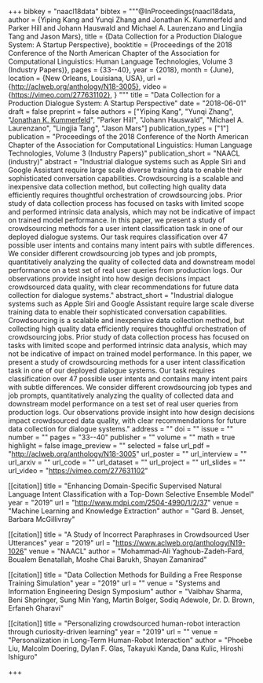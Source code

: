 +++
bibkey = "naacl18data"
bibtex = """@InProceedings{naacl18data,
  author    = {Yiping Kang and Yunqi Zhang and Jonathan K. Kummerfeld and Parker Hill and Johann Hauswald and Michael A. Laurenzano and Lingjia Tang and Jason Mars},
  title     = {Data Collection for a Production Dialogue System: A Startup Perspective},
  booktitle = {Proceedings of the 2018 Conference of the North American Chapter of the Association for Computational Linguistics: Human Language Technologies, Volume 3 (Industry Papers)},
  pages     = {33--40},
  year      = {2018},
  month     = {June},
  location  = {New Orleans, Louisiana, USA},
  url       = {http://aclweb.org/anthology/N18-3005},
  video     = {https://vimeo.com/277631102},
}
"""
title = "Data Collection for a Production Dialogue System: A Startup Perspective"
date = "2018-06-01"
draft = false
preprint = false
authors = ["Yiping Kang", "Yunqi Zhang", "<span style='text-decoration:underline;'>Jonathan K. Kummerfeld</span>", "Parker Hill", "Johann Hauswald", "Michael A. Laurenzano", "Lingjia Tang", "Jason Mars"]
publication_types = ["1"]
publication = "Proceedings of the 2018 Conference of the North American Chapter of the Association for Computational Linguistics: Human Language Technologies, Volume 3 (Industry Papers)"
publication_short = "NAACL (industry)"
abstract = "Industrial dialogue systems such as Apple Siri and Google Assistant require large scale diverse training data to enable their sophisticated conversation capabilities. Crowdsourcing is a scalable and inexpensive data collection method, but collecting high quality data efficiently requires thoughtful orchestration of crowdsourcing jobs. Prior study of data collection process has focused on tasks with limited scope and performed intrinsic data analysis, which may not be indicative of impact on trained model performance. In this paper, we present a study of crowdsourcing methods for a user intent classification task in one of our deployed dialogue systems. Our task requires classification over 47 possible user intents and contains many intent pairs with subtle differences. We consider different crowdsourcing job types and job prompts, quantitatively analyzing the quality of collected data and downstream model performance on a test set of real user queries from production logs. Our observations provide insight into how design decisions impact crowdsourced data quality, with clear recommendations for future data collection for dialogue systems."
abstract_short = "Industrial dialogue systems such as Apple Siri and Google Assistant require large scale diverse training data to enable their sophisticated conversation capabilities. Crowdsourcing is a scalable and inexpensive data collection method, but collecting high quality data efficiently requires thoughtful orchestration of crowdsourcing jobs. Prior study of data collection process has focused on tasks with limited scope and performed intrinsic data analysis, which may not be indicative of impact on trained model performance. In this paper, we present a study of crowdsourcing methods for a user intent classification task in one of our deployed dialogue systems. Our task requires classification over 47 possible user intents and contains many intent pairs with subtle differences. We consider different crowdsourcing job types and job prompts, quantitatively analyzing the quality of collected data and downstream model performance on a test set of real user queries from production logs. Our observations provide insight into how design decisions impact crowdsourced data quality, with clear recommendations for future data collection for dialogue systems."
address = ""
doi = ""
issue = ""
number = ""
pages = "33--40"
publisher = ""
volume = ""
math = true
highlight = false
image_preview = ""
selected = false
url_pdf = "http://aclweb.org/anthology/N18-3005"
url_poster = ""
url_interview = ""
url_arxiv = ""
url_code = ""
url_dataset = ""
url_project = ""
url_slides = ""
url_video = "https://vimeo.com/277631102"

[[citation]]
title = "Enhancing Domain-Specific Supervised Natural Language Intent Classification with a Top-Down Selective Ensemble Model"
year = "2019"
url = "http://www.mdpi.com/2504-4990/1/2/37"
venue = "Machine Learning and Knowledge Extraction"
author = "Gard B. Jenset, Barbara McGillivray"

[[citation]]
title = "A Study of Incorrect Paraphrases in Crowdsourced User Utterances"
year = "2019"
url = "https://www.aclweb.org/anthology/N19-1026"
venue = "NAACL"
author = "Mohammad-Ali Yaghoub-Zadeh-Fard, Boualem Benatallah, Moshe Chai Barukh, Shayan Zamanirad"

[[citation]]
title = "Data Collection Methods for Building a Free Response Training Simulation"
year = "2019"
url = ""
venue = "Systems and Information Engineering Design Symposium"
author = "Vaibhav Sharma, Beni Shpringer, Sung Min Yang, Martin Bolger, Sodiq Adewole, Dr. D. Brown, Erfaneh Gharavi"

[[citation]]
title = "Personalizing crowdsourced human-robot interaction through curiosity-driven learning"
year = "2019"
url = ""
venue = "Personalization in Long-Term Human-Robot Interaction"
author = "Phoebe Liu, Malcolm Doering, Dylan F. Glas, Takayuki Kanda, Dana Kulic, Hiroshi Ishiguro"


+++